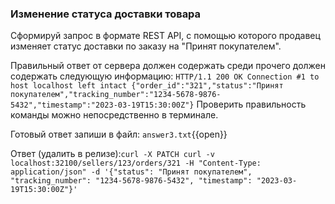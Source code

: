 ### Изменение статуса доставки товара

Сформируй запрос в формате REST API, с помощью которого продавец изменяет статус доставки по заказу на "Принят покупателем".

Правильный ответ от сервера должен содержать среди прочего должен содержать следующую информацию:
`
    HTTP/1.1 200 OK
    Connection #1 to host localhost left intact
    {"order_id":"321","status":"Принят покупателем","tracking_number":"1234-5678-9876-5432","timestamp":"2023-03-19T15:30:00Z"}
`
Проверить правильность команды можно непосредственно в терминале.

Готовый ответ запиши в файл:
`answer3.txt`{{open}}

Ответ (удалить в релизе):`curl -X PATCH curl -v localhost:32100/sellers/123/orders/321 -H "Content-Type: application/json" -d '{"status": "Принят покупателем", "tracking_number": "1234-5678-9876-5432", "timestamp": "2023-03-19T15:30:00Z"}'`